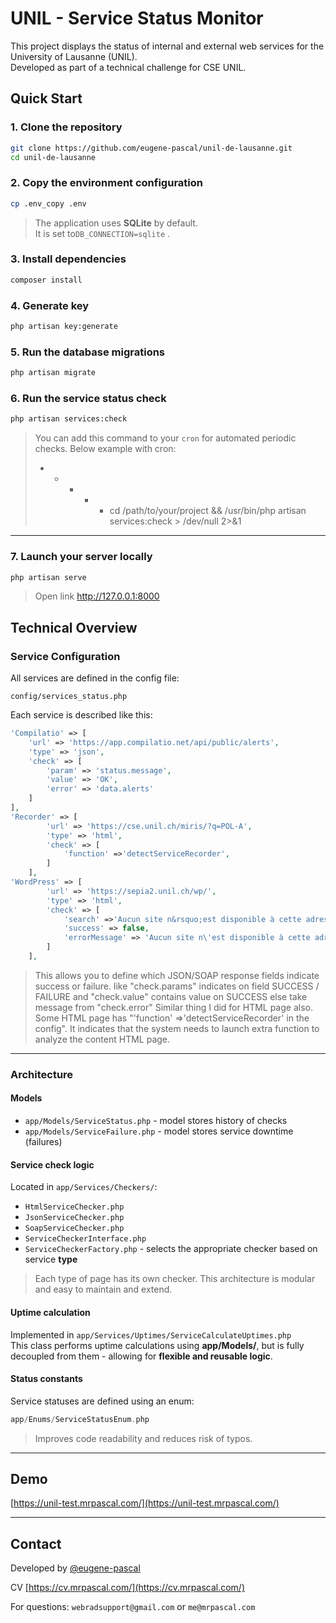 # UNIL - Service Status Monitor

This project displays the status of internal and external web services for the University of Lausanne (UNIL).  
Developed as part of a technical challenge for CSE UNIL.

## Quick Start

### 1. Clone the repository

```bash
git clone https://github.com/eugene-pascal/unil-de-lausanne.git
cd unil-de-lausanne
```

### 2. Copy the environment configuration

```bash
cp .env_copy .env
```

> The application uses **SQLite** by default.  
> It is set to`DB_CONNECTION=sqlite` .

### 3. Install dependencies

```bash
composer install
```

### 4. Generate key 

```bash
php artisan key:generate
```

### 5. Run the database migrations

```bash
php artisan migrate
```

### 6. Run the service status check

```bash
php artisan services:check
```

> You can add this command to your `cron` for automated periodic checks. Below example with cron:
> * * * * * cd /path/to/your/project && /usr/bin/php artisan services:check > /dev/null 2>&1

---


### 7. Launch your server locally 

```bash
php artisan serve
```
> Open link http://127.0.0.1:8000

## Technical Overview

### Service Configuration

All services are defined in the config file:

```
config/services_status.php
```

Each service is described like this:

```php
'Compilatio' => [
    'url' => 'https://app.compilatio.net/api/public/alerts',
    'type' => 'json',
    'check' => [
        'param' => 'status.message',
        'value' => 'OK',
        'error' => 'data.alerts'
    ]
],
'Recorder' => [
        'url' => 'https://cse.unil.ch/miris/?q=POL-A',
        'type' => 'html',
        'check' => [
            'function' =>'detectServiceRecorder',
        ]
    ],
'WordPress' => [
        'url' => 'https://sepia2.unil.ch/wp/',
        'type' => 'html',
        'check' => [
            'search' =>'Aucun site n&rsquo;est disponible à cette adresse',
            'success' => false,
            'errorMessage' => 'Aucun site n\'est disponible à cette adresse.',
        ]
    ],

```

> This allows you to define which JSON/SOAP response fields indicate success or failure.
> like "check.params" indicates on field SUCCESS / FAILURE and "check.value" contains value on SUCCESS else take message from "check.error"
> Similar thing I did for HTML page also. Some HTML page has "'function' =>'detectServiceRecorder' in the config". It indicates that the system needs to launch extra function to analyze the content HTML page.

---

###  Architecture

#### Models

- `app/Models/ServiceStatus.php` - model stores history of checks
- `app/Models/ServiceFailure.php` - model stores service downtime (failures)

#### Service check logic

Located in `app/Services/Checkers/`:

- `HtmlServiceChecker.php`
- `JsonServiceChecker.php`
- `SoapServiceChecker.php`
- `ServiceCheckerInterface.php`
- `ServiceCheckerFactory.php` - selects the appropriate checker based on service **type**

> Each type of page has its own checker. This architecture is modular and easy to maintain and extend.

#### Uptime calculation

Implemented in `app/Services/Uptimes/ServiceCalculateUptimes.php`  
This class performs uptime calculations using **app/Models/**, but is fully decoupled from them - allowing for **flexible and reusable logic**.

#### Status constants

Service statuses are defined using an enum:

```php
app/Enums/ServiceStatusEnum.php
```

> Improves code readability and reduces risk of typos.

---

## Demo

[https://unil-test.mrpascal.com/](https://unil-test.mrpascal.com/)

---

## Contact

Developed by [@eugene-pascal](https://github.com/eugene-pascal)

CV [https://cv.mrpascal.com/](https://cv.mrpascal.com/)  

For questions: `webradsupport@gmail.com` or `me@mrpascal.com`